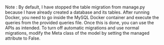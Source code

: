 Note : By default, I have stopped the table migration from manage.py because I have already created a database and its tables. After running Docker, you need to go inside the MySQL Docker container and execute the queries from the provided queries file. Once this is done, you can use the APIs as intended. To turn off automatic migrations and use normal migrations, modify the Meta class of the model by setting the managed attribute to False.

